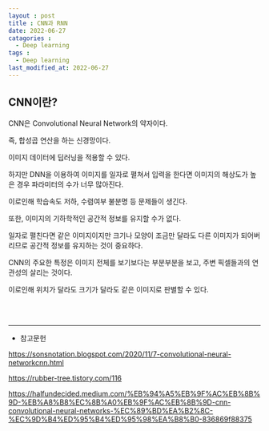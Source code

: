 ```yaml
---
layout : post
title : CNN과 RNN
date: 2022-06-27
catagories : 
  - Deep learning
tags : 
  - Deep learning
last_modified_at: 2022-06-27
---
```


## CNN이란?
CNN은 Convolutional Neural Network의 약자이다.

즉, 합성곱 연산을 하는 신경망이다.

이미지 데이터에 딥러닝을 적용할 수 있다.

하지만 DNN을 이용하여 이미지를 일자로 펼쳐서 입력을 한다면 이미지의 해상도가 높은 경우 파라미터의 수가 너무 많아진다.

이로인해 학습속도 저하, 수렴여부 불분명 등 문제들이 생긴다.

또한, 이미지의 기하학적인 공간적 정보를 유지할 수가 없다.

일자로 펼친다면 같은 이미지이지만 크기나 모양이 조금만 달라도 다른 이미지가 되어버리므로 공간적 정보를 유지하는 것이 중요하다.

CNN의 주요한 특정은 이미지 전체를 보기보다는 부분부분을 보고, 주변 픽셀들과의 연관성의 살리는 것이다.

이로인해 위치가 달라도 크기가 달라도 같은 이미지로 판별할 수 있다.


<br><br>

---
- 참고문헌

<https://sonsnotation.blogspot.com/2020/11/7-convolutional-neural-networkcnn.html>

<https://rubber-tree.tistory.com/116>

<https://halfundecided.medium.com/%EB%94%A5%EB%9F%AC%EB%8B%9D-%EB%A8%B8%EC%8B%A0%EB%9F%AC%EB%8B%9D-cnn-convolutional-neural-networks-%EC%89%BD%EA%B2%8C-%EC%9D%B4%ED%95%B4%ED%95%98%EA%B8%B0-836869f88375>

